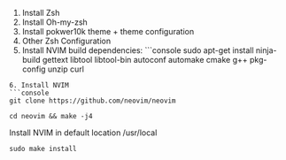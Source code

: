 1. Install Zsh
2. Install Oh-my-zsh 
3. Install pokwer10k theme + theme configuration
4. Other Zsh Configuration 
5. Install NVIM build dependencies:  ```console
sudo apt-get install ninja-build gettext libtool libtool-bin autoconf automake cmake g++ pkg-config unzip curl
```
6. Install NVIM 
```console
git clone https://github.com/neovim/neovim
```

```console
cd neovim && make -j4
```

Install NVIM in default location /usr/local

```console
sudo make install
```
